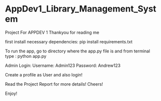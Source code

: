 # AppDev1_Library_Management_System
Project For APPDEV 1
Thankyou for reading me

first install necessary dependencies:
pip install requirements.txt 

To run the app, go to directory where the app.py file is and from terminal type : 
python app.py

Admin Login:
Username: Admin123
Password: Andrew123

Create a profile as User and also login!

Read the Project Report for more details!
Cheers!



Enjoy!
